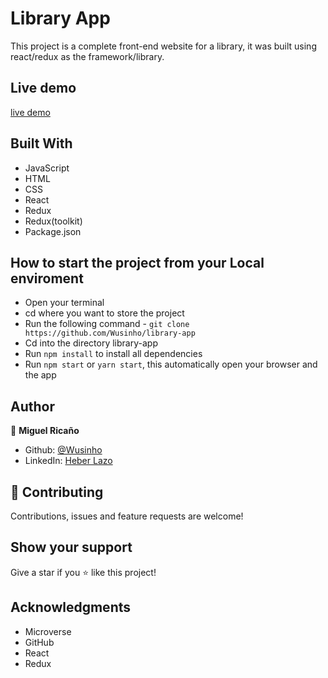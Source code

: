 # Library App

This project is a complete front-end website for a library, it was built using react/redux as the framework/library.

## Live demo

[live demo](https://library-app-hl.herokuapp.com/)

## Built With

- JavaScript
- HTML
- CSS
- React
- Redux
- Redux(toolkit)
- Package.json

## How to start the project from your Local enviroment

- Open your terminal 
- cd where you want to store the project
- Run the following command - `git clone https://github.com/Wusinho/library-app`
- Cd into the directory library-app
- Run `npm install` to install all dependencies
- Run `npm start` or `yarn start`, this automatically open your browser and the app

## Author

👤 **Miguel Ricaño**

- Github: [@Wusinho](https://github.com/Wusinho)
- LinkedIn: [Heber Lazo](https://www.linkedin.com/in/heber-lazo-benza-523266133/)

## 🤝 Contributing

Contributions, issues and feature requests are welcome!

## Show your support

Give a star if you :star: like this project!

## Acknowledgments

- Microverse
- GitHub
- React
- Redux

